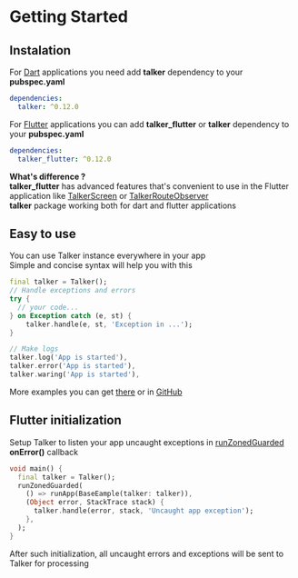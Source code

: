 # Getting Started

## Instalation

For [Dart](https://dart.dev/) applications you need add **talker** dependency to your **pubspec.yaml**
```yaml
dependencies:
  talker: ^0.12.0
```

For [Flutter](https://flutter.dev/) applications you can add **talker_flutter** or **talker** dependency to your **pubspec.yaml**
```yaml
dependencies:
  talker_flutter: ^0.12.0
```

**What's difference ?**<br>
**talker_flutter** has advanced features that's convenient to use in the Flutter application
like [TalkerScreen](../guide/talker-flutter.html#TalkerScreen) or [TalkerRouteObserver](../guide/talker-flutter.html#TalkerRouteObserver)<br>
**talker** package working both for dart and flutter applications
 
## Easy to use
You can use Talker instance everywhere in your app<br>
Simple and concise syntax will help you with this
```dart
final talker = Talker();
// Handle exceptions and errors
try {
  // your code...
} on Exception catch (e, st) {
    talker.handle(e, st, 'Exception in ...');
}

// Make logs
talker.log('App is started'),
talker.error('App is started'),
talker.waring('App is started'),
```
More examples you can get [there](../guide/examples) or in [GitHub](https://github.com/Frezyx/talker/blob/master/packages/talker/example/talker_example.dart) 

## Flutter initialization
Setup Talker to listen your app uncaught exceptions in [runZonedGuarded](https://api.flutter.dev/flutter/dart-async/runZonedGuarded.html) **onError()** callback
```dart
void main() {
  final talker = Talker();
  runZonedGuarded(
    () => runApp(BaseEample(talker: talker)),
    (Object error, StackTrace stack) {
      talker.handle(error, stack, 'Uncaught app exception');
    },
  );
}
```
After such initialization, all uncaught errors and exceptions will be sent to Talker for processing